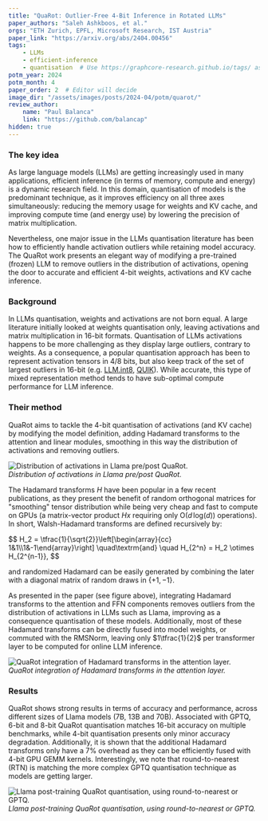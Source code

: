 ```yaml
---
title: "QuaRot: Outlier-Free 4-Bit Inference in Rotated LLMs"
paper_authors: "Saleh Ashkboos, et al."
orgs: "ETH Zurich, EPFL, Microsoft Research, IST Austria"
paper_link: "https://arxiv.org/abs/2404.00456"
tags:
    - LLMs
    - efficient-inference
    - quantisation  # Use https://graphcore-research.github.io/tags/ as reference
potm_year: 2024
potm_month: 4
paper_order: 2  # Editor will decide
image_dir: "/assets/images/posts/2024-04/potm/quarot/"
review_author:
    name: "Paul Balanca"
    link: "https://github.com/balancap"
hidden: true
---
```



### The key idea

As large language models (LLMs) are getting increasingly used in many applications, efficient inference (in terms of memory, compute and energy) is a dynamic research field. In this domain, quantisation of models is the predominant technique, as it improves efficiency on all three axes simultaneously: reducing the memory usage for weights and KV cache, and improving compute time (and energy use) by lowering the precision of matrix multiplication.

Nevertheless, one major issue in the LLMs quantisation literature has been how to efficiently handle activation outliers while retaining model accuracy. The QuaRot work presents an elegant way of modifying a pre-trained (frozen) LLM to remove outliers in the distribution of activations, opening the door to accurate and efficient 4-bit weights, activations and KV cache inference. 

### Background

In LLMs quantisation, weights and activations are not born equal. A large literature initially looked at weights quantisation only, leaving activations and matrix multiplication in 16-bit formats. Quantisation of LLMs activations happens to be more challenging as they display large outliers, contrary to weights. As a consequence, a popular quantisation approach has been to represent activation tensors in 4/8 bits, but also keep track of the set of largest outliers in 16-bit (e.g. [LLM.int8](https://arxiv.org/abs/2208.07339), [QUIK](https://arxiv.org/abs/2310.09259)). While accurate, this type of mixed representation method tends to have sub-optimal compute performance for LLM inference.

### Their method

QuaRot aims to tackle the 4-bit quantisation of activations (and KV cache) by modifying the model definition, adding Hadamard transforms to the attention and linear modules, smoothing in this way the distribution of activations and removing outliers.

<img class="constrained_img_large" src="{{ page.image_dir | append: 'quarot-outliers.png' | relative_url }}" alt="Distribution of activations in Llama pre/post QuaRot.">
<figcaption><i>Distribution of activations in Llama pre/post QuaRot.</i></figcaption>

The Hadamard transforms $H$ have been popular in a few recent publications, as they present the benefit of random orthogonal matrices for "smoothing" tensor distribution while being very cheap and fast to compute on GPUs (a matrix-vector product $Hx$ requiring only $\text{O}(d\,\text{log}(d))$ operations). In short, Walsh-Hadamard transforms are defined recursively by:

<div>
$$
H_2 = \tfrac{1}{\sqrt{2}}\left[\begin{array}{cc}
    1&1\\1&-1\end{array}\right]
    \quad\textrm{and} \quad H_{2^n} = H_2 \otimes H_{2^{n-1}},
$$
</div>

and randomized Hadamard can be easily generated by combining the later with a diagonal matrix of random draws in $\{+1, -1\}$.

As presented in the paper (see figure above), integrating Hadamard transforms to the attention and FFN components removes outliers from the distribution of activations in LLMs such as Llama, improving as a consequence quantisation of these models. Additionally, most of these Hadamard transforms can be directly fused into model weights, or commuted with the RMSNorm, leaving only $1\tfrac{1}{2}$ per transformer layer to be computed for online LLM inference.

<img src="{{ page.image_dir | append: 'quarot-attention-layer.png' | relative_url }}" alt="QuaRot integration of Hadamard transforms in the attention layer.">
<figcaption><i>QuaRot integration of Hadamard transforms in the attention layer.</i></figcaption>

### Results

QuaRot shows strong results in terms of accuracy and performance, across different sizes of Llama models (7B, 13B and 70B). Associated with GPTQ, 6-bit and 8-bit QuaRot quantisation matches 16-bit accuracy on multiple benchmarks, while 4-bit quantisation presents only minor accuracy degradation. Additionally, it is shown that the additional Hadamard transforms only have a 7% overhead as they can be efficiently fused with 4-bit GPU GEMM kernels. Interestingly, we note that round-to-nearest (RTN) is matching the more complex GPTQ quantisation technique as models are getting larger.

<img src="{{ page.image_dir | append: 'quarot-results.png' | relative_url }}" alt="Llama post-training QuaRot quantisation, using round-to-nearest or GPTQ.">
<figcaption><i>Llama post-training QuaRot quantisation, using round-to-nearest or GPTQ.</i></figcaption>
